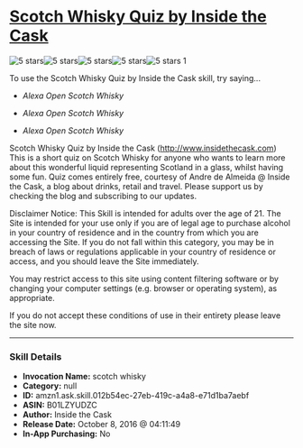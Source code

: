 # [Scotch Whisky Quiz by Inside the Cask](http://alexa.amazon.com/#skills/amzn1.ask.skill.012b54ec-27eb-419c-a4a8-e71d1ba7aebf)
![5 stars](../../images/ic_star_black_18dp_1x.png)![5 stars](../../images/ic_star_black_18dp_1x.png)![5 stars](../../images/ic_star_black_18dp_1x.png)![5 stars](../../images/ic_star_black_18dp_1x.png)![5 stars](../../images/ic_star_black_18dp_1x.png) 1

To use the Scotch Whisky Quiz by Inside the Cask skill, try saying...

* *Alexa Open Scotch Whisky*

* *Alexa Open Scotch Whisky*

* *Alexa Open Scotch Whisky*

Scotch Whisky Quiz by Inside the Cask (http://www.insidethecask.com)
This is a short quiz on Scotch Whisky for anyone who wants to learn more about this wonderful liquid representing Scotland in a glass, whilst having some fun.
Quiz comes entirely free, courtesy of Andre de Almeida @ Inside the Cask, a blog about drinks, retail and travel. 
Please support us by checking the blog and subscribing to our updates.

Disclaimer Notice: This Skill is intended for adults over the age of 21.
The Site is intended for your use only if you are of legal age to purchase alcohol in your country of residence and in the country from which you are accessing the Site. If you do not fall within this category, you may be in breach of laws or regulations applicable in your country of residence or access, and you should leave the Site immediately.
 
You may restrict access to this site using content filtering software or by changing your computer settings (e.g. browser or operating system), as appropriate.

If you do not accept these conditions of use in their entirety please leave the site now.

***

### Skill Details

* **Invocation Name:** scotch whisky
* **Category:** null
* **ID:** amzn1.ask.skill.012b54ec-27eb-419c-a4a8-e71d1ba7aebf
* **ASIN:** B01LZYUDZC
* **Author:** Inside the Cask
* **Release Date:** October 8, 2016 @ 04:11:49
* **In-App Purchasing:** No
